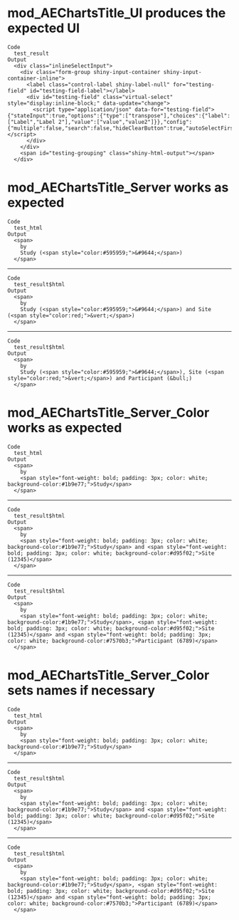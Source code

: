 # mod_AEChartsTitle_UI produces the expected UI

    Code
      test_result
    Output
      <div class="inlineSelectInput">
        <div class="form-group shiny-input-container shiny-input-container-inline">
          <label class="control-label shiny-label-null" for="testing-field" id="testing-field-label"></label>
          <div id="testing-field" class="virtual-select" style="display:inline-block;" data-update="change">
            <script type="application/json" data-for="testing-field">{"stateInput":true,"options":{"type":["transpose"],"choices":{"label":["Label","Label 2"],"value":["value","value2"]}},"config":{"multiple":false,"search":false,"hideClearButton":true,"autoSelectFirstOption":true,"showSelectedOptionsFirst":false,"showValueAsTags":false,"optionsCount":10,"noOfDisplayValues":50,"allowNewOption":false,"disableSelectAll":true,"disableOptionGroupCheckbox":true,"disabled":false}}</script>
          </div>
        </div>
        <span id="testing-grouping" class="shiny-html-output"></span>
      </div>

# mod_AEChartsTitle_Server works as expected

    Code
      test_html
    Output
      <span>
        by
        Study (<span style="color:#595959;">&#9644;</span>)
      </span>

---

    Code
      test_result$html
    Output
      <span>
        by
        Study (<span style="color:#595959;">&#9644;</span>) and Site (<span style="color:red;">&vert;</span>)
      </span>

---

    Code
      test_result$html
    Output
      <span>
        by
        Study (<span style="color:#595959;">&#9644;</span>), Site (<span style="color:red;">&vert;</span>) and Participant (&bull;)
      </span>

# mod_AEChartsTitle_Server_Color works as expected

    Code
      test_html
    Output
      <span>
        by
        <span style="font-weight: bold; padding: 3px; color: white; background-color:#1b9e77;">Study</span>
      </span>

---

    Code
      test_result$html
    Output
      <span>
        by
        <span style="font-weight: bold; padding: 3px; color: white; background-color:#1b9e77;">Study</span> and <span style="font-weight: bold; padding: 3px; color: white; background-color:#d95f02;">Site (12345)</span>
      </span>

---

    Code
      test_result$html
    Output
      <span>
        by
        <span style="font-weight: bold; padding: 3px; color: white; background-color:#1b9e77;">Study</span>, <span style="font-weight: bold; padding: 3px; color: white; background-color:#d95f02;">Site (12345)</span> and <span style="font-weight: bold; padding: 3px; color: white; background-color:#7570b3;">Participant (6789)</span>
      </span>

# mod_AEChartsTitle_Server_Color sets names if necessary

    Code
      test_html
    Output
      <span>
        by
        <span style="font-weight: bold; padding: 3px; color: white; background-color:#1b9e77;">Study</span>
      </span>

---

    Code
      test_result$html
    Output
      <span>
        by
        <span style="font-weight: bold; padding: 3px; color: white; background-color:#1b9e77;">Study</span> and <span style="font-weight: bold; padding: 3px; color: white; background-color:#d95f02;">Site (12345)</span>
      </span>

---

    Code
      test_result$html
    Output
      <span>
        by
        <span style="font-weight: bold; padding: 3px; color: white; background-color:#1b9e77;">Study</span>, <span style="font-weight: bold; padding: 3px; color: white; background-color:#d95f02;">Site (12345)</span> and <span style="font-weight: bold; padding: 3px; color: white; background-color:#7570b3;">Participant (6789)</span>
      </span>

